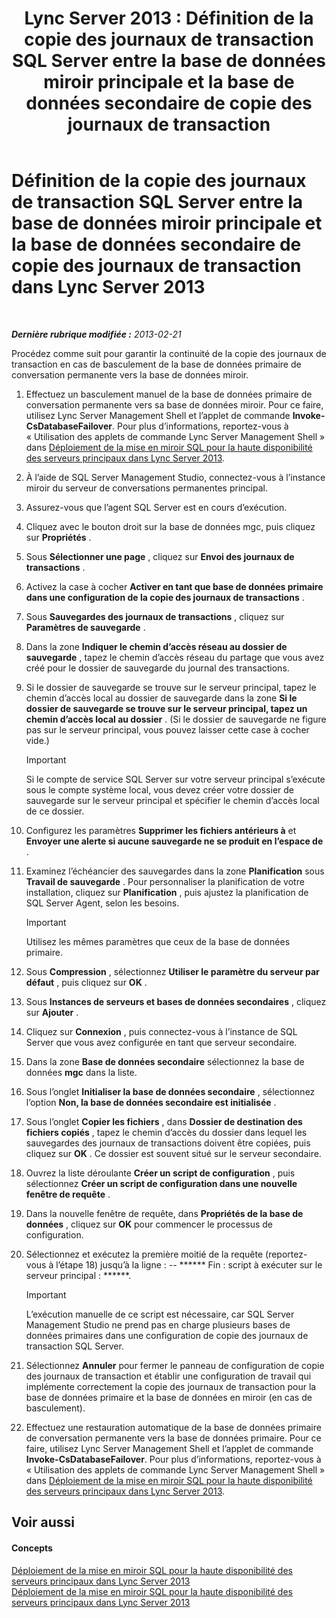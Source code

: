 ﻿---
title: 'Lync Server 2013 : Définition de la copie des journaux de transaction SQL Server entre la base de données miroir principale et la base de données secondaire de copie des journaux de transaction'
TOCTitle: Définition de la copie des journaux de transaction SQL Server entre la base de données miroir principale et la base de données secondaire de copie des journaux de transaction
ms:assetid: 4e8e9ce9-4301-47f2-a0c3-669afeb53295
ms:mtpsurl: https://technet.microsoft.com/fr-fr/library/JJ204887(v=OCS.15)
ms:contentKeyID: 49297172
ms.date: 05/20/2016
mtps_version: v=OCS.15
ms.translationtype: HT
---

# Définition de la copie des journaux de transaction SQL Server entre la base de données miroir principale et la base de données secondaire de copie des journaux de transaction dans Lync Server 2013

 

_**Dernière rubrique modifiée :** 2013-02-21_

Procédez comme suit pour garantir la continuité de la copie des journaux de transaction en cas de basculement de la base de données primaire de conversation permanente vers la base de données miroir.

1.  Effectuez un basculement manuel de la base de données primaire de conversation permanente vers sa base de données miroir. Pour ce faire, utilisez Lync Server Management Shell et l’applet de commande **Invoke-CsDatabaseFailover**. Pour plus d’informations, reportez-vous à « Utilisation des applets de commande Lync Server Management Shell » dans [Déploiement de la mise en miroir SQL pour la haute disponibilité des serveurs principaux dans Lync Server 2013](lync-server-2013-deploying-sql-mirroring-for-back-end-server-high-availability.md).

2.  À l’aide de SQL Server Management Studio, connectez-vous à l’instance miroir du serveur de conversations permanentes principal.

3.  Assurez-vous que l’agent SQL Server est en cours d’exécution.

4.  Cliquez avec le bouton droit sur la base de données mgc, puis cliquez sur **Propriétés** .

5.  Sous **Sélectionner une page** , cliquez sur **Envoi des journaux de transactions** .

6.  Activez la case à cocher **Activer en tant que base de données primaire dans une configuration de la copie des journaux de transactions** .

7.  Sous **Sauvegardes des journaux de transactions** , cliquez sur **Paramètres de sauvegarde** .

8.  Dans la zone **Indiquer le chemin d’accès réseau au dossier de sauvegarde** , tapez le chemin d’accès réseau du partage que vous avez créé pour le dossier de sauvegarde du journal des transactions.

9.  Si le dossier de sauvegarde se trouve sur le serveur principal, tapez le chemin d’accès local au dossier de sauvegarde dans la zone **Si le dossier de sauvegarde se trouve sur le serveur principal, tapez un chemin d’accès local au dossier** . (Si le dossier de sauvegarde ne figure pas sur le serveur principal, vous pouvez laisser cette case à cocher vide.)
    
    > [!important]  
    > Si le compte de service SQL Server sur votre serveur principal s’exécute sous le compte système local, vous devez créer votre dossier de sauvegarde sur le serveur principal et spécifier le chemin d’accès local de ce dossier.

10. Configurez les paramètres **Supprimer les fichiers antérieurs à** et **Envoyer une alerte si aucune sauvegarde ne se produit en l’espace de** .

11. Examinez l’échéancier des sauvegardes dans la zone **Planification** sous **Travail de sauvegarde** . Pour personnaliser la planification de votre installation, cliquez sur **Planification** , puis ajustez la planification de SQL Server Agent, selon les besoins.
    
    > [!important]  
    > Utilisez les mêmes paramètres que ceux de la base de données primaire.

12. Sous **Compression** , sélectionnez **Utiliser le paramètre du serveur par défaut** , puis cliquez sur **OK** .

13. Sous **Instances de serveurs et bases de données secondaires** , cliquez sur **Ajouter** .

14. Cliquez sur **Connexion** , puis connectez-vous à l’instance de SQL Server que vous avez configurée en tant que serveur secondaire.

15. Dans la zone **Base de données secondaire** sélectionnez la base de données **mgc** dans la liste.

16. Sous l’onglet **Initialiser la base de données secondaire** , sélectionnez l’option **Non, la base de données secondaire est initialisée** .

17. Sous l’onglet **Copier les fichiers** , dans **Dossier de destination des fichiers copiés** , tapez le chemin d’accès du dossier dans lequel les sauvegardes des journaux de transactions doivent être copiées, puis cliquez sur **OK** . Ce dossier est souvent situé sur le serveur secondaire.

18. Ouvrez la liste déroulante **Créer un script de configuration** , puis sélectionnez **Créer un script de configuration dans une nouvelle fenêtre de requête** .

19. Dans la nouvelle fenêtre de requête, dans **Propriétés de la base de données** , cliquez sur **OK** pour commencer le processus de configuration.

20. Sélectionnez et exécutez la première moitié de la requête (reportez-vous à l’étape 18) jusqu’à la ligne : -- \*\*\*\*\*\* Fin : script à exécuter sur le serveur principal : \*\*\*\*\*\*.
    
    > [!important]  
    > L’exécution manuelle de ce script est nécessaire, car SQL Server Management Studio ne prend pas en charge plusieurs bases de données primaires dans une configuration de copie des journaux de transaction SQL Server.

21. Sélectionnez **Annuler** pour fermer le panneau de configuration de copie des journaux de transaction et établir une configuration de travail qui implémente correctement la copie des journaux de transaction pour la base de données primaire et la base de données en miroir (en cas de basculement).

22. Effectuez une restauration automatique de la base de données primaire de conversation permanente vers la base de données primaire. Pour ce faire, utilisez Lync Server Management Shell et l’applet de commande **Invoke-CsDatabaseFailover**. Pour plus d’informations, reportez-vous à « Utilisation des applets de commande Lync Server Management Shell » dans [Déploiement de la mise en miroir SQL pour la haute disponibilité des serveurs principaux dans Lync Server 2013](lync-server-2013-deploying-sql-mirroring-for-back-end-server-high-availability.md).

## Voir aussi

#### Concepts

[Déploiement de la mise en miroir SQL pour la haute disponibilité des serveurs principaux dans Lync Server 2013](lync-server-2013-deploying-sql-mirroring-for-back-end-server-high-availability.md)  
[Déploiement de la mise en miroir SQL pour la haute disponibilité des serveurs principaux dans Lync Server 2013](lync-server-2013-deploying-sql-mirroring-for-back-end-server-high-availability.md)


